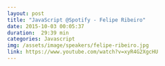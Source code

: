 ```yaml
---
layout: post
title: "JavaScript @Spotify - Felipe Ribeiro"
date: 2015-10-03 00:05:37
duration:  29:39 min
categories: Javascript
img: /assets/image/speakers/felipe-ribeiro.jpg
link: https://www.youtube.com/watch?v=xyR4G2XgcHU
---
```

